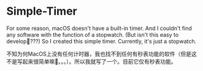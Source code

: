 # Simple-Timer

For some ﻿reason, macOS doesn't have a built-in timer. And I couldn't find any software with the function of a stopwatch. (But isn't this easy to develop🤔???) So I created this simple timer. Currently, it's just a stopwatch.

不知为何MacOS上没有任何计时器，我也找不到任何有秒表功能的软件（但是这不是写起来很简单嘛🤔。。。）。所以我就写了一个。目前它仅有秒表功能。